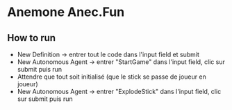 # Anemone Anec.Fun

## How to run

- New Definition -> entrer tout le code dans l'input field et submit
- New Autonomous Agent -> entrer "StartGame" dans l'input field, clic sur submit puis run
- Attendre que tout soit initialisé (que le stick se passe de joueur en joueur)
- New Autonomous Agent -> entrer "ExplodeStick" dans l'input field, clic sur submit puis run
